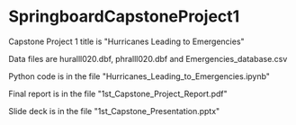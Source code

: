 # SpringboardCapstoneProject1

Capstone Project 1 title is "Hurricanes Leading to Emergencies"

Data files are huralll020.dbf, phralll020.dbf and Emergencies_database.csv

Python code is in the file "Hurricanes_Leading_to_Emergencies.ipynb"

Final report is in the file "1st_Capstone_Project_Report.pdf"

Slide deck is in the file "1st_Capstone_Presentation.pptx" 

